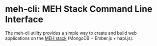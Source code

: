 # meh-cli: MEH Stack Command Line Interface

The meh-cli utility provides a simple way to create and build web applications on the [MEH stack](https://github.com/ryanmurakami/meh) (MongoDB + Ember.js + hapi.js). 

